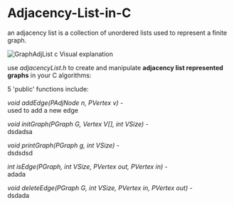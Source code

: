 # Adjacency-List-in-C
an adjacency list is a collection of unordered lists used to represent a finite graph.

  ![GraphAdjList c Visual explanation](https://user-images.githubusercontent.com/52013867/144012786-75071b5a-21ad-47b3-b4bf-6f35fd9e9398.png)

use _adjacencyList.h_ to create and manipulate **adjacency list represented graphs** in your C algorithms:
 
 5 'public' functions include:
 
  _void addEdge(PAdjNode n, PVertex v)_ -<br />
      used to add a new edge 
      
  _void initGraph(PGraph G, Vertex V[], int VSize)_ - <br />
      dsdadsa
  
  _void printGraph(PGraph g, int VSize)_ - <br />
      dsdsdsd
      
  _int isEdge(PGraph, int VSize, PVertex out, PVertex in)_ - <br />
      adada
  
  _void deleteEdge(PGraph G, int VSize, PVertex in, PVertex out)_ - <br />
      dsdada
  

